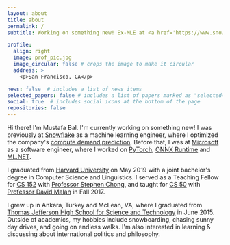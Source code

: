```yaml
---
layout: about
title: about
permalink: /
subtitle: Working on something new! Ex-MLE at <a href='https://www.snowflake.com/en/'>Snowflake</a>, Microsoft <a href='https://www.harvard.edu'>Harvard</a> '19 CS & Linguistics, <a href='https://tjhsst.fcps.edu'>TJHSST</a> '15

profile:
  align: right
  image: prof_pic.jpg
  image_circular: false # crops the image to make it circular
  address: >
    <p>San Francisco, CA</p>

news: false  # includes a list of news items
selected_papers: false # includes a list of papers marked as "selected={true}"
social: true  # includes social icons at the bottom of the page
repositories: false
---
```


Hi there! I'm Mustafa Bal. I'm currently working on something new! I was previously at <a href="http://snowflake.com">Snowflake</a> as a machine learning engineer, where I optimized the company's <a href="https://medium.com/snowflake/efficiency-at-snowflake-free-pool-management-9dd7a0bd34d1">compute demand prediction</a>. Before that, I was at <a href="microsoft">Microsoft</a> as a software engineer, where I worked on <a href="http://pytorch.org">PyTorch</a>, <a href="http://onnxruntime.ai">ONNX Runtime</a> and <a href="https://dotnet.microsoft.com/en-us/apps/machinelearning-ai/ml-dotnet">ML.NET</a>.

I graduated from <a href= "http://harvard.edu">Harvard University</a> on May 2019 with a joint bachelor's degree in Computer Science and Linguistics. I served as a Teaching Fellow for <a href= "https://www.seas.harvard.edu/courses/cs152/2019sp/">CS 152</a> with <a href= "https://people.seas.harvard.edu/~chong/">Professor Stephen Chong</a>, and taught for <a href= "https://cs50.harvard.edu/college/">CS 50</a> with <a href= "https://cs.harvard.edu/malan/">Professor David Malan</a> in Fall 2017.

I grew up in Ankara, Turkey and McLean, VA, where I graduated from <a href= "http://tjhsst.fcps.edu"> Thomas Jefferson High School for Science and Technology</a> in June 2015. Outside of academics, my hobbies include snowboarding, chasing sunny day drives, and going on endless walks. I'm also interested in learning & discussing about international politics and philosophy.
